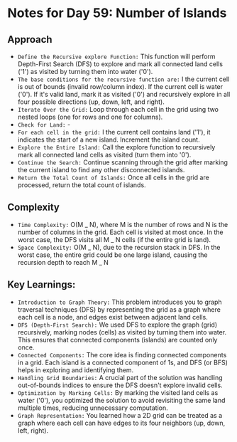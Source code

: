 # Notes for Day 59: Number of Islands

## Approach

- `Define the Recursive explore Function:` This function will perform Depth-First Search (DFS) to explore and mark all connected land cells ('1') as visited by turning them into water ('0').
- `The base conditions for the recursive function are:`
  I the current cell is out of bounds (invalid row/column index). If the current cell is water ('0').
  If it's valid land, mark it as visited ('0') and recursively explore in all four possible directions (up, down, left, and right).
- `Iterate Over the Grid:` Loop through each cell in the grid using two nested loops (one for rows and one for columns).
- `Check for Land:` -
- `For each cell in the grid:`
  I the current cell contains land ('1'), it indicates the start of a new island. Increment the island count.
- `Explore the Entire Island:` Call the explore function to recursively mark all connected land cells as visited (turn them into '0').
- `Continue the Search:` Continue scanning through the grid after marking the current island to find any other disconnected islands.
- `Return the Total Count of Islands:` Once all cells in the grid are processed, return the total count of islands.

## Complexity

- `Time Complexity:` O(M _ N), where M is the number of rows and N is the number of columns in the grid.
  Each cell is visited at most once. In the worst case, the DFS visits all M _ N cells (if the entire grid is land).
- `Space Complexity:` O(M _ N), due to the recursion stack in DFS. In the worst case, the entire grid could be one large island, causing the recursion depth to reach M _ N

## Key Learnings:

- `Introduction to Graph Theory:` This problem introduces you to graph traversal techniques (DFS) by representing the grid as a graph where each cell is a node, and edges exist between adjacent land cells.
- `DFS (Depth-First Search):` We used DFS to explore the graph (grid) recursively, marking nodes (cells) as visited by turning them into water. This ensures that connected components (islands) are counted only once.
- `Connected Components:` The core idea is finding connected components in a grid. Each island is a connected component of 1s, and DFS (or BFS) helps in exploring and identifying them.
- `Handling Grid Boundaries:` A crucial part of the solution was handling out-of-bounds indices to ensure the DFS doesn't explore invalid cells.
- `Optimization by Marking Cells:` By marking the visited land cells as water ('0'), you optimized the solution to avoid revisiting the same land multiple times, reducing unnecessary computation.
- `Graph Representation:` You learned how a 2D grid can be treated as a graph where each cell can have edges to its four neighbors (up, down, left, right).
